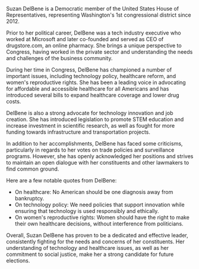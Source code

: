 Suzan DelBene is a Democratic member of the United States House of Representatives, representing Washington's 1st congressional district since 2012. 

Prior to her political career, DelBene was a tech industry executive who worked at Microsoft and later co-founded and served as CEO of drugstore.com, an online pharmacy. She brings a unique perspective to Congress, having worked in the private sector and understanding the needs and challenges of the business community.

During her time in Congress, DelBene has championed a number of important issues, including technology policy, healthcare reform, and women's reproductive rights. She has been a leading voice in advocating for affordable and accessible healthcare for all Americans and has introduced several bills to expand healthcare coverage and lower drug costs. 

DelBene is also a strong advocate for technology innovation and job creation. She has introduced legislation to promote STEM education and increase investment in scientific research, as well as fought for more funding towards infrastructure and transportation projects. 

In addition to her accomplishments, DelBene has faced some criticisms, particularly in regards to her votes on trade policies and surveillance programs. However, she has openly acknowledged her positions and strives to maintain an open dialogue with her constituents and other lawmakers to find common ground.

Here are a few notable quotes from DelBene:

- On healthcare: No American should be one diagnosis away from bankruptcy.
- On technology policy: We need policies that support innovation while ensuring that technology is used responsibly and ethically.
- On women's reproductive rights: Women should have the right to make their own healthcare decisions, without interference from politicians.

Overall, Suzan DelBene has proven to be a dedicated and effective leader, consistently fighting for the needs and concerns of her constituents. Her understanding of technology and healthcare issues, as well as her commitment to social justice, make her a strong candidate for future elections.
